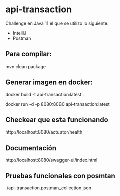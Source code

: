 # api-transaction

Challenge en Java 11 el que se utilizo lo siguiente:
- IntelliJ
- Postman

## Para compilar:

mvn clean package

## Generar imagen en docker:

docker build -t api-transaction:latest .

docker run -d -p 8080:8080 api-transaction:latest

## Checkear que esta funcionando

http://localhost:8080/actuator/health

## Documentación

http://localhost:8080/swagger-ui/index.html

## Pruebas funcionales con posmtan

./api-transaction.postman_collection.json